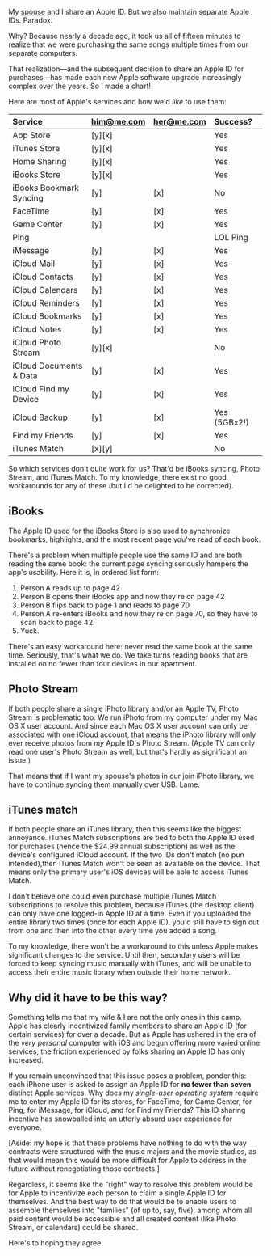 My [spouse](http://twitter.com/beckyjoy) and I share an Apple ID. But we also maintain separate Apple IDs. Paradox.

Why? Because nearly a decade ago, it took us all of fifteen minutes to realize that we were purchasing the same songs multiple times from our separate computers.

That realization—and the subsequent decision to share an Apple ID for purchases—has made each new Apple software upgrade increasingly complex over the years. So I made a chart!

Here are most of Apple's services and how we'd *like* to use them:

 | Service                 | him@me.com    | her@me.com    | Success?     |
 | :-----------            | :------------ | :------------ | :------      |
 | App Store               | [y][x]        |               | Yes          |
 | iTunes Store            | [y][x]        |               | Yes          |
 | Home Sharing            | [y][x]        |               | Yes          |
 | iBooks Store            | [y][x]        |               | Yes          |
 | iBooks Bookmark Syncing | [y]           | [x]           | No           |
 | FaceTime                | [y]           | [x]           | Yes          |
 | Game Center             | [y]           | [x]           | Yes          |
 | Ping                    |               |               | LOL Ping     |
 | iMessage                | [y]           | [x]           | Yes          |
 | iCloud Mail             | [y]           | [x]           | Yes          |
 | iCloud Contacts         | [y]           | [x]           | Yes          |
 | iCloud Calendars        | [y]           | [x]           | Yes          |
 | iCloud Reminders        | [y]           | [x]           | Yes          |
 | iCloud Bookmarks        | [y]           | [x]           | Yes          |
 | iCloud Notes            | [y]           | [x]           | Yes          |
 | iCloud Photo Stream     | [y][x]        |               | No           |
 | iCloud Documents & Data | [y]           | [x]           | Yes          |
 | iCloud Find my Device   | [y]           | [x]           | Yes          |
 | iCloud Backup           | [y]           | [x]           | Yes (5GBx2!) |
 | Find my Friends         | [y]           | [x]           | Yes          |
 | iTunes Match            | [x][y]        |               | No           |

So which services don't quite work for us? That'd be iBooks syncing, Photo Stream, and iTunes Match. To my knowledge, there exist no good workarounds for any of these (but I'd be delighted to be corrected).

## iBooks

The Apple ID used for the iBooks Store is also used to synchronize bookmarks, highlights, and the most recent page you've read of each book.

There's a problem when multiple people use the same ID and are both reading the same book: the current page syncing seriously hampers the app's usability. Here it is, in ordered list form:

1. Person A reads up to page 42
2. Person B opens their iBooks app and now they're on page 42
3. Person B flips back to page 1 and reads to page 70
4. Person A re-enters iBooks and now they're on page 70, so they have to scan back to page 42.
5. Yuck.

There's an easy workaround here: never read the same book at the same time. Seriously, that's what we do. We take turns reading books that are installed on no fewer than four devices in our apartment.

## Photo Stream

If both people share a single iPhoto library and/or an Apple TV, Photo Stream is problematic too. We run iPhoto from my computer under my Mac OS X user account. And since each Mac OS X user account can only be associated with one iCloud account, that means the iPhoto library will only ever receive photos from *my* Apple ID's Photo Stream. (Apple TV can only read one user's Photo Stream as well, but that's hardly as significant an issue.)

That means that if I want my spouse's photos in our join iPhoto library, we have to continue syncing them manually over USB. Lame.

## iTunes match

If both people share an iTunes library, then this seems like the biggest annoyance. iTunes Match subscriptions are tied to both the Apple ID used for purchases (hence the $24.99 annual subscription) as well as the device's configured iCloud account. If the two IDs don't match (no pun intended),then iTunes Match won't be seen as available on the device. That means only the primary user's iOS devices will be able to access iTunes Match.

I don't believe one could even purchase multiple iTunes Match subscriptions to resolve this problem, because iTunes (the desktop client) can only have one logged-in Apple ID at a time. Even if you uploaded the entire library two times (once for each Apple ID), you'd still have to sign out from one and then into the other every time you added a song.

To my knowledge, there won't be a workaround to this unless Apple makes significant changes to the service. Until then, secondary users will be forced to keep syncing music manually with iTunes, and will be unable to access their entire music library when outside their home network.

## Why did it have to be this way?

Something tells me that my wife & I are not the only ones in this camp. Apple has clearly incentivized family members to share an Apple ID (for certain services) for over a decade. But as Apple has ushered in the era of the *very personal* computer with iOS and begun offering more varied online services, the friction experienced by folks sharing an Apple ID has only increased.

If you remain unconvinced that this issue poses a problem, ponder this: each iPhone user is asked to assign an Apple ID for **no fewer than seven** distinct Apple services. Why does my *single-user operating system* require me to enter my Apple ID for its stores, for FaceTime, for Game Center, for Ping, for iMessage, for iCloud, and for Find my Friends? This ID sharing incentive has snowballed into an utterly absurd user experience for everyone.

[Aside: my hope is that these problems have nothing to do with the way contracts were structured with the music majors and the movie studios, as that would mean this would be more difficult for Apple to address in the future without renegotiating those contracts.]

Regardless, it seems like the "right" way to resolve this problem would be for Apple to incentivize each person to claim a single Apple ID for themselves. And the best way to do that would be to enable users to assemble themselves into "families" (of up to, say, five), among whom all paid content would be accessible and all created content (like Photo Stream, or calendars) could be shared.

Here's to hoping they agree.


<div class="me-being-up-to-no-good">
  <script type="text/javascript">
    var convertSemanticGirlsAndBoys = function() {
      $('article td').html(function(i,oldHtml) {
        var newHtml = '';
        newHtml += iconify(oldHtml,'[x]','her');
        newHtml += iconify(oldHtml,'[y]','him');

        return newHtml || oldHtml;
      });
    };

    var iconify = function(source,code,klass) {
      return source.indexOf(code) !== -1 ? '<span class="icon '+klass+'"></span>' : '';
    };


    var stripTrailingPipesFromMarkdownTables = function() {
      $('article td:last-child').each(function(i,el) {
        var text = $(el).text();
        if(text.indexOf('|') !== -1) {
          $(el).text(text.replace('|',''));
        }
        if(text.indexOf('Yes') !== -1 ) {
          $(el).addClass('success');
        }
        if(text.indexOf('No') !== -1 ) {
          $(el).addClass('failure');
        }
      });
    };

    (function($) {
      convertSemanticGirlsAndBoys();
      stripTrailingPipesFromMarkdownTables();
    })(jQuery);
  </script>
  <style type="text/css">
    .success {
      color: #4E9600;
      font-weight: bold;
    }
    .failure {
      color: #A62500;
      font-weight: bold;
    }
    .icon {
      display: inline-block;
      width: 16px;
      height: 16px;
    }
    .her {
      background: url('/img/user_female.png') no-repeat;
    }

    .him {
      background: url('/img/user.png') no-repeat;
    }
  </style>
</div>
